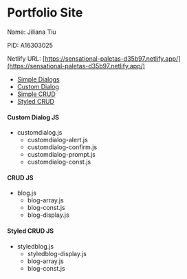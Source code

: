 # Portfolio Site
Name: Jiliana Tiu

PID: A16303025

Netlify URL: [https://sensational-paletas-d35b97.netlify.app/](https://sensational-paletas-d35b97.netlify.app/)

* [Simple Dialogs](https://sensational-paletas-d35b97.netlify.app/nativedialogs.html)
* [Custom Dialog](https://sensational-paletas-d35b97.netlify.app/customdialog.html)
* [Simple CRUD](https://sensational-paletas-d35b97.netlify.app/crud.html)
* [Styled CRUD](https://sensational-paletas-d35b97.netlify.app/styledcrud.html)

#### Custom Dialog JS
* customdialog.js
    * customdialog-alert.js
    * customdialog-confirm.js
    * customdialog-prompt.js
    * customdialog-const.js

#### CRUD JS
* blog.js
    * blog-array.js
    * blog-const.js
    * blog-display.js

#### Styled CRUD JS
* styledblog.js
    * styledblog-display.js
    * blog-array.js
    * blog-const.js
    
